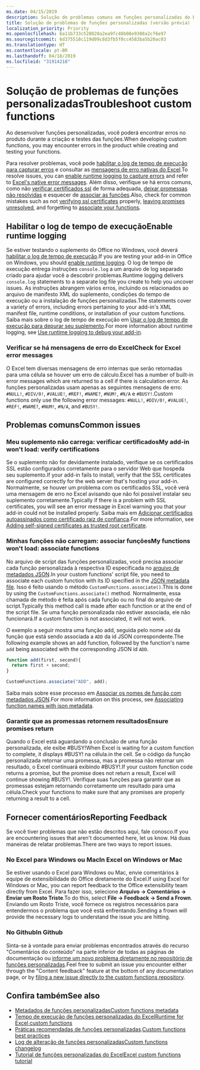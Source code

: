 ```yaml
---
ms.date: 04/15/2019
description: Solução de problemas comuns em funções personalizadas do Excel.
title: Solução de problemas de funções personalizadas (versão prévia)
localization_priority: Priority
ms.openlocfilehash: 6a11b733c528028a2ea9fc48b08e9308a2cf6e97
ms.sourcegitcommit: 6d375518c119d09c8d3fb5f0cc4583ba5b20ac03
ms.translationtype: HT
ms.contentlocale: pt-BR
ms.lasthandoff: 04/18/2019
ms.locfileid: "31914218"
---
```

# <a name="troubleshoot-custom-functions"></a><span data-ttu-id="713b0-103">Solução de problemas de funções personalizadas</span><span class="sxs-lookup"><span data-stu-id="713b0-103">Troubleshoot custom functions</span></span>

<span data-ttu-id="713b0-104">Ao desenvolver funções personalizadas, você poderá encontrar erros no produto durante a criação e testes das funções.</span><span class="sxs-lookup"><span data-stu-id="713b0-104">When developing custom functions, you may encounter errors in the product while creating and testing your functions.</span></span>

<span data-ttu-id="713b0-105">Para resolver problemas, você pode [habilitar o log de tempo de execução para capturar erros](#enable-runtime-logging) e consultar as [mensagens de erro nativas do Excel](#check-for-excel-error-messages).</span><span class="sxs-lookup"><span data-stu-id="713b0-105">To resolve issues, you can [enable runtime logging to capture errors](#enable-runtime-logging) and refer to [Excel's native error messages](#check-for-excel-error-messages).</span></span> <span data-ttu-id="713b0-106">Além disso, verifique se há erros comuns, como não [verificar certificados ssl](#my-add-in-wont-load-verify-certificates) de forma adequada, [deixar promessas não resolvidas](#ensure-promises-return) e esquecer de [associar as funções](#my-functions-wont-load-associate-functions).</span><span class="sxs-lookup"><span data-stu-id="713b0-106">Also, check for common mistakes such as not [verifying ssl certificates](#my-add-in-wont-load-verify-certificates) properly, [leaving promises unresolved](#ensure-promises-return), and forgetting to [associate your functions](#my-functions-wont-load-associate-functions).</span></span>

## <a name="enable-runtime-logging"></a><span data-ttu-id="713b0-107">Habilitar o log de tempo de execução</span><span class="sxs-lookup"><span data-stu-id="713b0-107">Enable runtime logging</span></span>

<span data-ttu-id="713b0-108">Se estiver testando o suplemento do Office no Windows, você deverá [habilitar o log de tempo de execução](/office/dev/add-ins/testing/troubleshoot-manifest#use-runtime-logging-to-debug-your-add-in).</span><span class="sxs-lookup"><span data-stu-id="713b0-108">If you are testing your add-in in Office on Windows, you should [enable runtime logging](/office/dev/add-ins/testing/troubleshoot-manifest#use-runtime-logging-to-debug-your-add-in).</span></span> <span data-ttu-id="713b0-109">O log de tempo de execução entrega instruções `console.log` a um arquivo de log separado criado para ajudar você a descobrir problemas.</span><span class="sxs-lookup"><span data-stu-id="713b0-109">Runtime logging delivers `console.log` statements to a separate log file you create to help you uncover issues.</span></span> <span data-ttu-id="713b0-110">As instruções abrangem vários erros, incluindo os relacionados ao arquivo de manifesto XML do suplemento, condições do tempo de execução ou a instalação de funções personalizadas.</span><span class="sxs-lookup"><span data-stu-id="713b0-110">The statements cover a variety of errors, including errors pertaining to your add-in's XML manifest file, runtime conditions, or installation of your custom functions.</span></span>  <span data-ttu-id="713b0-111">Saiba mais sobre o log de tempo de execução em [Usar o log de tempo de execução para depurar seu suplemento](/office/dev/add-ins/testing/troubleshoot-manifest#use-runtime-logging-to-debug-your-add-in).</span><span class="sxs-lookup"><span data-stu-id="713b0-111">For more information about runtime logging, see [Use runtime logging to debug your add-in](/office/dev/add-ins/testing/troubleshoot-manifest#use-runtime-logging-to-debug-your-add-in).</span></span>  

### <a name="check-for-excel-error-messages"></a><span data-ttu-id="713b0-112">Verificar se há mensagens de erro do Excel</span><span class="sxs-lookup"><span data-stu-id="713b0-112">Check for Excel error messages</span></span>

<span data-ttu-id="713b0-113">O Excel tem diversas mensagens de erro internas que serão retornadas para uma célula se houver um erro de cálculo.</span><span class="sxs-lookup"><span data-stu-id="713b0-113">Excel has a number of built-in error messages which are returned to a cell if there is calculation error.</span></span> <span data-ttu-id="713b0-114">As funções personalizadas usam apenas as seguintes mensagens de erro: `#NULL!`, `#DIV/0!`, `#VALUE!`, `#REF!`, `#NAME?`, `#NUM!`, `#N/A` e `#BUSY!`.</span><span class="sxs-lookup"><span data-stu-id="713b0-114">Custom functions only use the following error messages: `#NULL!`, `#DIV/0!`, `#VALUE!`, `#REF!`, `#NAME?`, `#NUM!`, `#N/A`, and `#BUSY!`.</span></span>

## <a name="common-issues"></a><span data-ttu-id="713b0-115">Problemas comuns</span><span class="sxs-lookup"><span data-stu-id="713b0-115">Common issues</span></span>

### <a name="my-add-in-wont-load-verify-certificates"></a><span data-ttu-id="713b0-116">Meu suplemento não carrega: verificar certificados</span><span class="sxs-lookup"><span data-stu-id="713b0-116">My add-in won't load: verify certifications</span></span>

<span data-ttu-id="713b0-117">Se o suplemento não for devidamente instalado, verifique se os certificados SSL estão configurados corretamente para o servidor Web que hospeda seu suplemento.</span><span class="sxs-lookup"><span data-stu-id="713b0-117">If your add-in fails to install, verify that the SSL certificates are configured correctly for the web server that's hosting your add-in.</span></span> <span data-ttu-id="713b0-118">Normalmente, se houver um problema com os certificados SSL, você verá uma mensagem de erro no Excel avisando que não foi possível instalar seu suplemento corretamente.</span><span class="sxs-lookup"><span data-stu-id="713b0-118">Typically if there is a problem with SSL certificates, you will see an error message in Excel warning you that your add-in could not be installed properly.</span></span> <span data-ttu-id="713b0-119">Saiba mais em [Adicionar certificados autoassinados como certificado raiz de confiança](https://github.com/OfficeDev/generator-office/blob/master/src/docs/ssl.md).</span><span class="sxs-lookup"><span data-stu-id="713b0-119">For more information, see [Adding self-signed certificates as trusted root certificate](https://github.com/OfficeDev/generator-office/blob/master/src/docs/ssl.md).</span></span>

### <a name="my-functions-wont-load-associate-functions"></a><span data-ttu-id="713b0-120">Minhas funções não carregam: associar funções</span><span class="sxs-lookup"><span data-stu-id="713b0-120">My functions won't load: associate functions</span></span>

<span data-ttu-id="713b0-121">No arquivo de script das funções personalizadas, você precisa associar cada função personalizada à respectiva ID especificada no [arquivo de metadados JSON](custom-functions-json.md).</span><span class="sxs-lookup"><span data-stu-id="713b0-121">In your custom functions' script file, you need to associate each custom function with its ID specified in the [JSON metadata file](custom-functions-json.md).</span></span> <span data-ttu-id="713b0-122">Isso é feito usando o método `CustomFunctions.associate()`.</span><span class="sxs-lookup"><span data-stu-id="713b0-122">This is done by using the `CustomFunctions.associate()` method.</span></span> <span data-ttu-id="713b0-123">Normalmente, essa chamada de método é feita após cada função ou no final do arquivo de script.</span><span class="sxs-lookup"><span data-stu-id="713b0-123">Typically this method call is made after each function or at the end of the script file.</span></span> <span data-ttu-id="713b0-124">Se uma função personalizada não estiver associada, ele não funcionará.</span><span class="sxs-lookup"><span data-stu-id="713b0-124">If a custom function is not associated, it will not work.</span></span>

<span data-ttu-id="713b0-125">O exemplo a seguir mostra uma função add, seguida pelo nome `add` da função que está sendo associada a `ADD` da id JSON correspondente.</span><span class="sxs-lookup"><span data-stu-id="713b0-125">The following example shows an add function, followed by the function's name `add` being associated with the corresponding JSON id `ADD`.</span></span>

```js
function add(first, second){
  return first + second;
}

CustomFunctions.associate("ADD", add);
```

<span data-ttu-id="713b0-126">Saiba mais sobre esse processo em [Associar os nomes de função com metadados JSON](/office/dev/add-ins/excel/custom-functions-best-practices#associating-function-names-with-json-metadata).</span><span class="sxs-lookup"><span data-stu-id="713b0-126">For more information on this process, see [Associating function names with json metadata](/office/dev/add-ins/excel/custom-functions-best-practices#associating-function-names-with-json-metadata).</span></span>

### <a name="ensure-promises-return"></a><span data-ttu-id="713b0-127">Garantir que as promessas retornem resultados</span><span class="sxs-lookup"><span data-stu-id="713b0-127">Ensure promises return</span></span>

<span data-ttu-id="713b0-128">Quando o Excel está aguardando a conclusão de uma função personalizada, ele exibe #BUSY!</span><span class="sxs-lookup"><span data-stu-id="713b0-128">When Excel is waiting for a custom function to complete, it displays #BUSY!</span></span> <span data-ttu-id="713b0-129">na célula.</span><span class="sxs-lookup"><span data-stu-id="713b0-129">in the cell.</span></span> <span data-ttu-id="713b0-130">Se o código da função personalizada retornar uma promessa, mas a promessa não retornar um resultado, o Excel continuará exibindo #BUSY!.</span><span class="sxs-lookup"><span data-stu-id="713b0-130">If your custom function code returns a promise, but the promise does not return a result, Excel will continue showing #BUSY!.</span></span> <span data-ttu-id="713b0-131">Verifique suas funções para garantir que as promessas estejam retornando corretamente um resultado para uma célula.</span><span class="sxs-lookup"><span data-stu-id="713b0-131">Check your functions to make sure that any promises are properly returning a result to a cell.</span></span>

## <a name="reporting-feedback"></a><span data-ttu-id="713b0-132">Fornecer comentários</span><span class="sxs-lookup"><span data-stu-id="713b0-132">Reporting Feedback</span></span>

<span data-ttu-id="713b0-133">Se você tiver problemas que não estão descritos aqui, fale conosco.</span><span class="sxs-lookup"><span data-stu-id="713b0-133">If you are encountering issues that aren't documented here, let us know.</span></span> <span data-ttu-id="713b0-134">Há duas maneiras de relatar problemas.</span><span class="sxs-lookup"><span data-stu-id="713b0-134">There are two ways to report issues.</span></span>

### <a name="in-excel-on-windows-or-mac"></a><span data-ttu-id="713b0-135">No Excel para Windows ou Mac</span><span class="sxs-lookup"><span data-stu-id="713b0-135">In Excel on Windows or Mac</span></span>

<span data-ttu-id="713b0-136">Se estiver usando o Excel para Windows ou Mac, envie comentários à equipe de extensibilidade do Office diretamente do Excel.</span><span class="sxs-lookup"><span data-stu-id="713b0-136">If using Excel for Windows or Mac, you can report feedback to the Office extensibility team directly from Excel.</span></span> <span data-ttu-id="713b0-137">Para fazer isso, selecione **Arquivo -> Comentários -> Enviar um Rosto Triste**.</span><span class="sxs-lookup"><span data-stu-id="713b0-137">To do this, select **File -> Feedback -> Send a Frown**.</span></span> <span data-ttu-id="713b0-138">Enviando um Rosto Triste, você fornece os registros necessários para entendermos o problema que você está enfrentando.</span><span class="sxs-lookup"><span data-stu-id="713b0-138">Sending a frown will provide the necessary logs to understand the issue you are hitting.</span></span>

### <a name="in-github"></a><span data-ttu-id="713b0-139">No Github</span><span class="sxs-lookup"><span data-stu-id="713b0-139">In Github</span></span>

<span data-ttu-id="713b0-140">Sinta-se à vontade para enviar problemas encontrados através do recurso "Comentários do conteúdo" na parte inferior de todas as páginas de documentação ou [informe um novo problema diretamente no repositório de funções personalizadas](https://github.com/OfficeDev/Excel-Custom-Functions/issues).</span><span class="sxs-lookup"><span data-stu-id="713b0-140">Feel free to submit an issue you encounter either through the "Content feedback" feature at the bottom of any documentation page, or by [filing a new issue directly to the custom functions repository](https://github.com/OfficeDev/Excel-Custom-Functions/issues).</span></span>

## <a name="see-also"></a><span data-ttu-id="713b0-141">Confira também</span><span class="sxs-lookup"><span data-stu-id="713b0-141">See also</span></span>

* [<span data-ttu-id="713b0-142">Metadados de funções personalizadas</span><span class="sxs-lookup"><span data-stu-id="713b0-142">Custom functions metadata</span></span>](custom-functions-json.md)
* [<span data-ttu-id="713b0-143">Tempo de execução de funções personalizadas do Excel</span><span class="sxs-lookup"><span data-stu-id="713b0-143">Runtime for Excel custom functions</span></span>](custom-functions-runtime.md)
* <span data-ttu-id="713b0-144">[Práticas recomendadas de funções personalizadas](custom-functions-best-practices.md).</span><span class="sxs-lookup"><span data-stu-id="713b0-144">[Custom functions best practices](custom-functions-best-practices.md)</span></span>
* [<span data-ttu-id="713b0-145">Log de alteração de funções personalizadas</span><span class="sxs-lookup"><span data-stu-id="713b0-145">Custom functions changelog</span></span>](custom-functions-changelog.md)
* [<span data-ttu-id="713b0-146">Tutorial de funções personalizadas do Excel</span><span class="sxs-lookup"><span data-stu-id="713b0-146">Excel custom functions tutorial</span></span>](../tutorials/excel-tutorial-create-custom-functions.md)
